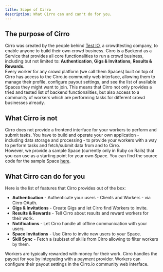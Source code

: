 ```yaml
---
title: Scope of Cirro
description: What Cirro can and can't do for you.
---
```


## The purpose of Cirro

Cirro was created by the people behind [Test IO](https://test.io/), a crowdtesting company, to enable anyone to build their own crowd business. Cirro is a Backend as a Service that provides all core functionalities to run a crowd business, including but not limited to: **Authentication**, **Gigs & Invitations**, **Results & Rewards**.  
Every worker for any crowd platform (we call them Spaces) built on top of Cirro has access to the Cirro.io community web interface, allowing them to manage their profile, configure payout settings, and see the list of available Spaces they might want to join. This means that Cirro not only provides a tried and tested list of backend functionalities, but also access to a community of workers which are performing tasks for different crowd businesses already.

## What Cirro is not

Cirro does not provide a frontend interface for your workers to perform and submit tasks. You have to build and operate your own application - including data storage and processing - to provide your workers with a way to perform tasks and fetch/submit data from and to Cirro.  
However, we provide a sample Space (currently only in Ruby on Rails) that you can use as a starting point for your own Space. You can find the source code for the sample Space [here](/to-be-defined).

## What Cirro can do for you

Here is the list of features that Cirro provides out of the box:

- **Authentication** - Authenticate your users - Clients and Workers - via Cirro OAuth.
- **Gigs & Invitations** - Create Gigs and let Cirro find Workers to invite.
- **Results & Rewards** - Tell Cirro about results and reward workers for their work.
- **Notifications** - Let Cirro handle all offline communication with your users.
- **Space Invitations** - Use Cirro to invite new users to your Space.
- **Skill Sync** - Fetch a (sub)set of skills from Cirro allowing to filter workers by them.

Workers are typically rewarded with money for their work. Cirro handles the payout for you by integrating with a payment provider. Workers can configure their payout settings in the Cirro.io community web interface.
